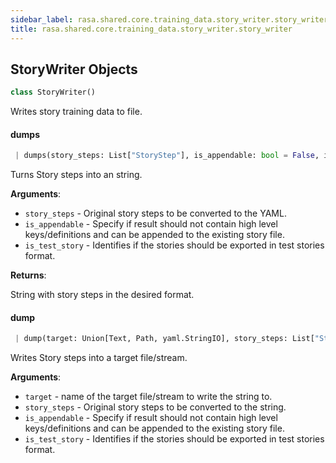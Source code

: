 ```yaml
---
sidebar_label: rasa.shared.core.training_data.story_writer.story_writer
title: rasa.shared.core.training_data.story_writer.story_writer
---
```

## StoryWriter Objects

```python
class StoryWriter()
```

Writes story training data to file.

#### dumps

```python
 | dumps(story_steps: List["StoryStep"], is_appendable: bool = False, is_test_story: bool = False) -> Text
```

Turns Story steps into an string.

**Arguments**:

- `story_steps` - Original story steps to be converted to the YAML.
- `is_appendable` - Specify if result should not contain
  high level keys/definitions and can be appended to
  the existing story file.
- `is_test_story` - Identifies if the stories should be exported in test stories
  format.

**Returns**:

  String with story steps in the desired format.

#### dump

```python
 | dump(target: Union[Text, Path, yaml.StringIO], story_steps: List["StoryStep"], is_appendable: bool = False, is_test_story: bool = False) -> None
```

Writes Story steps into a target file/stream.

**Arguments**:

- `target` - name of the target file/stream to write the string to.
- `story_steps` - Original story steps to be converted to the string.
- `is_appendable` - Specify if result should not contain
  high level keys/definitions and can be appended to
  the existing story file.
- `is_test_story` - Identifies if the stories should be exported in test stories
  format.

